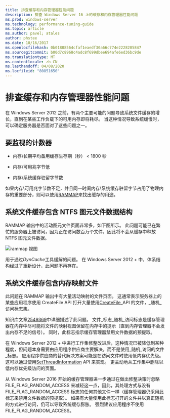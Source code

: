 ```yaml
---
title: 排查缓存和内存管理器性能问题
description: 排查 Windows Server 16 上的缓存和内存管理器性能问题
ms.prod: windows-server
ms.technology: performance-tuning-guide
ms.topic: article
ms.author: pavel; atales
author: phstee
ms.date: 10/16/2017
ms.openlocfilehash: 0b01808564cfaf1eaedf30a66c774e2228205847
ms.sourcegitcommit: b00d7c8968c4adc8f699dbee694afe6ed36bc9de
ms.translationtype: MT
ms.contentlocale: zh-CN
ms.lasthandoff: 04/08/2020
ms.locfileid: "80851650"
---
```

# <a name="troubleshoot-cache-and-memory-manager-performance-issues"></a>排查缓存和内存管理器性能问题

在 Windows Server 2012 之前，有两个主要可能的问题导致系统文件缓存的增长，直到在某些工作负载下的可用内存即将耗尽。 当这种情况导致系统缓慢时，可以确定服务器是否面对了这些问题之一。


## <a name="counters-to-monitor"></a>要监视的计数器

-   内存\\长期平均备用缓存生存期（秒） &lt; 1800 秒

-   内存\\可用兆字节低

-   内存\\系统缓存驻留字节数

如果内存\\可用兆字节数不足，并且同一时间内存\\系统缓存驻留字节占用了物理内存的重要部分，则可以使用[RAMMAP](https://technet.microsoft.com/sysinternals/ff700229.aspx)来找出缓存的用途。

## <a name="system-file-cache-contains-ntfs-metafile-data-structures"></a>系统文件缓存包含 NTFS 图元文件数据结构


RAMMAP 输出中的活动图元文件页面非常多，如下图所示。 此问题可能已在繁忙的服务器上被访问，因为正在访问数百万个文件，因此将不会从缓存中释放 NTFS 图元文件数据。

![rammap 视图](../../media/perftune-guide-rammap.png)

用于通过*DynCache*工具缓解的问题。 在 Windows Server 2012 + 中，体系结构经过了重新设计，此问题不再存在。

## <a name="system-file-cache-contains-memory-mapped-files"></a>系统文件缓存包含内存映射文件


此问题在 RAMMAP 输出中有大量活动映射的文件页面。 这通常表示服务器上的某些应用程序使用 CreateFile API 打开大量使用[CreateFile](https://msdn.microsoft.com/library/windows/desktop/aa363858.aspx)\_API 的文件，\_随机\_访问标志集。

知识库文章[2549369](https://support.microsoft.com/default.aspx?scid=kb;en-US;2549369)中详细描述了此问题。 文件\_标志\_随机\_访问标志是缓存管理器在内存中尽可能将文件的映射视图保留在内存中的提示（直到内存管理器不会发出内存不足的信号）。 同时，此标志指示缓存管理器禁用文件数据的预提取。

在 Windows Server 2012 + 中进行工作集修整改进后，这种情况已被降低到某种程度，但问题本身需要由应用程序供应商主要解决，而不是使用\_随机\_访问的文件\_标志。 应用程序供应商的替代解决方案可能是在访问文件时使用低内存优先级。 这可以通过使用[SetThreadInformation](https://msdn.microsoft.com/library/windows/desktop/hh448390.aspx) API 来实现。 更主动地从工作集中删除以低内存优先级访问的页面。

从 Windows Server 2016 开始的缓存管理器进一步通过在做出修整决策时忽略 FILE_FLAG_RANDOM_ACCESS 来减轻这一点，因此，其处理方式与没有 FILE_FLAG_RANDOM_ACCESS 标志的任何其他文件一样（缓存管理器仍采用此标志来禁用文件数据的预提取）。 如果有大量使用此标志打开的文件并以真正随机的方式进行访问，仍可以导致系统缓存膨胀。 强烈建议应用程序不使用 FILE_FLAG_RANDOM_ACCESS。
